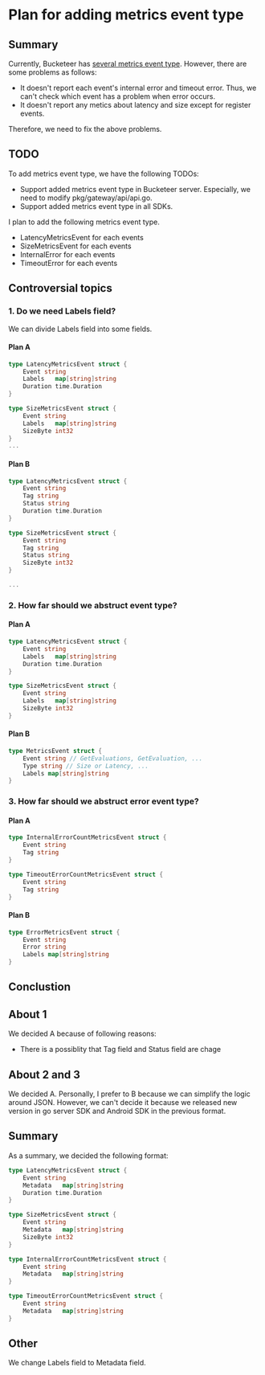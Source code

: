 # Plan for adding metrics event type

## Summary

Currently, Bucketeer has [several metrics event type](https://github.com/bucketeer-io/bucketeer/blob/main/proto/event/client/event.proto). However, there are some problems as follows:

* It doesn't report each event's internal error and timeout error. Thus, we can't check which event has a problem when error occurs.
* It doesn't report any metics about latency and size except for register events.

Therefore, we need to fix the above problems.

## TODO

To add metrics event type, we have the following TODOs:

* Support added metrics event type in Bucketeer server. Especially, we need to modify pkg/gateway/api/api.go.
* Support added metrics event type in all SDKs.

I plan to add the following metrics event type.

* LatencyMetricsEvent for each events
* SizeMetricsEvent for each events
* InternalError for each events
* TimeoutError for each events

## Controversial topics

### 1. Do we need Labels field?

We can divide Labels field into some fields.

#### Plan A

```go
type LatencyMetricsEvent struct {
    Event string
	Labels   map[string]string
	Duration time.Duration    
}

type SizeMetricsEvent struct {
    Event string
	Labels   map[string]string
	SizeByte int32
}
...

```

#### Plan B

```go
type LatencyMetricsEvent struct {
    Event string
	Tag string
    Status string
	Duration time.Duration    
}

type SizeMetricsEvent struct {
    Event string
	Tag string
    Status string
	SizeByte int32
}

...

```

### 2. How far should we abstruct event type?

#### Plan A

```go
type LatencyMetricsEvent struct {
    Event string
	Labels   map[string]string
	Duration time.Duration    
}

type SizeMetricsEvent struct {
    Event string
	Labels   map[string]string
	SizeByte int32
}
```

#### Plan B

```go
type MetricsEvent struct {
    Event string // GetEvaluations, GetEvaluation, ...
    Type string // Size or Latency, ...
	Labels map[string]string   
}
```

### 3. How far should we abstruct error event type?

#### Plan A

```go
type InternalErrorCountMetricsEvent struct {
    Event string
    Tag string
}

type TimeoutErrorCountMetricsEvent struct {
    Event string
    Tag string
}
```

#### Plan B

```go
type ErrorMetricsEvent struct {
    Event string
    Error string
    Labels map[string]string 
}
```

## Conclustion

## About 1

We decided A because of following reasons:

* There is a possiblity that Tag field and Status field are chage

## About 2 and 3

We decided A.
Personally, I prefer to B because we can simplify the logic around JSON. However, we can't decide it because we released new version in go server SDK and Android SDK in the previous format.

## Summary

As a summary, we decided the following format:

```go
type LatencyMetricsEvent struct {
    Event string
	Metadata   map[string]string
	Duration time.Duration    
}

type SizeMetricsEvent struct {
    Event string
	Metadata   map[string]string
	SizeByte int32
}

type InternalErrorCountMetricsEvent struct {
    Event string
    Metadata   map[string]string
}

type TimeoutErrorCountMetricsEvent struct {
    Event string
    Metadata   map[string]string
}
```

## Other

We change Labels field to Metadata field.
